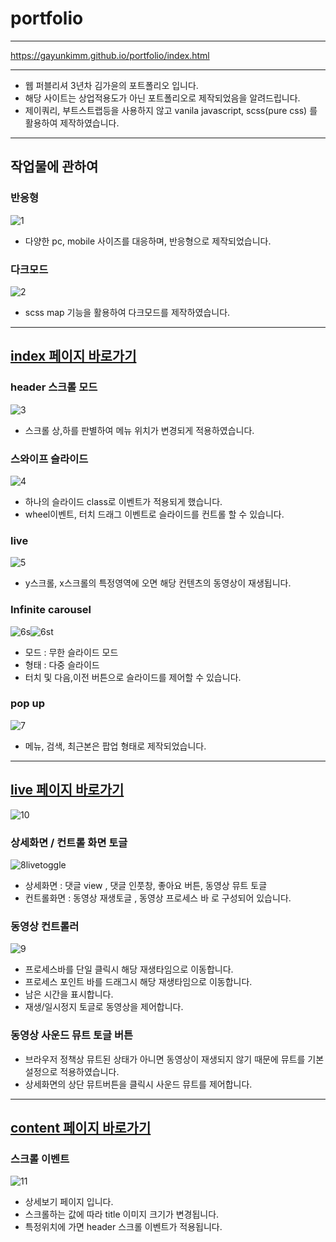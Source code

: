 # portfolio

---

https://gayunkimm.github.io/portfolio/index.html

---

- 웹 퍼블리셔 3년차 김가윤의 포트폴리오 입니다.
- 해당 사이트는 상업적용도가 아닌 포트폴리오로 제작되었음을 알려드립니다.
- 제이쿼리, 부트스트랩등을 사용하지 않고 vanila javascript, scss(pure css) 를 활용하여 제작하였습니다.

---

## 작업물에 관하여

### 반응형

![1](https://user-images.githubusercontent.com/93551008/160962488-d91e8575-75b8-4d05-999f-20be2482dc69.gif)

- 다양한 pc, mobile 사이즈를 대응하며, 반응형으로 제작되었습니다.


### 다크모드

![2](https://user-images.githubusercontent.com/93551008/160962500-f143df31-73bf-40ac-91ba-6912851484e0.gif)

- scss map 기능을 활용하여 다크모드를 제작하였습니다.


---


## [index 페이지 바로가기](https://gayunkimm.github.io/portfolio/index.html)


### header 스크롤 모드

![3](https://user-images.githubusercontent.com/93551008/160962665-c7fc1c20-f2b5-4890-b959-270f57f674d1.gif)

- 스크롤 상,하를 판별하여 메뉴 위치가 변경되게 적용하였습니다.


### 스와이프 슬라이드

![4](https://user-images.githubusercontent.com/93551008/160962721-73cbe0b8-b4e3-466f-8c43-8db80f21fece.gif)

- 하나의 슬라이드 class로 이벤트가 적용되게 했습니다.
- wheel이벤트, 터치 드래그 이벤트로 슬라이드를 컨트롤 할 수 있습니다.


### live

![5](https://user-images.githubusercontent.com/93551008/160963008-30bb7e91-0ec9-4ea8-9686-47b5e79808c9.gif)

- y스크롤, x스크롤의 특정영역에 오면 해당 컨텐츠의 동영상이 재생됩니다.


### Infinite carousel

![6s](https://user-images.githubusercontent.com/93551008/160963087-70a28af0-d7ad-45c7-8db6-cf555556b706.gif)![6st](https://user-images.githubusercontent.com/93551008/160963073-e54ba718-34c4-4f5a-b3ef-30fac9aee052.gif)
- 모드 : 무한 슬라이드 모드
- 형태 : 다중 슬라이드
- 터치 및 다음,이전 버튼으로 슬라이드를 제어할 수 있습니다.


### pop up

![7](https://user-images.githubusercontent.com/93551008/160963152-dac40f3a-42dc-45d9-bde5-b9e8108daf61.gif)
- 메뉴, 검색, 최근본은 팝업 형태로 제작되었습니다.


---


## [live 페이지 바로가기](https://gayunkimm.github.io/portfolio/live-view.html)

![10](https://user-images.githubusercontent.com/93551008/160963268-972737e3-bad7-40f0-bccd-b70a68d85e83.gif)

### 상세화면 / 컨트롤 화면 토글

![8livetoggle](https://user-images.githubusercontent.com/93551008/160963156-bce33b5d-d57d-4284-880e-3999637bb68a.gif)

- 상세화면 : 댓글 view , 댓글 인풋창, 좋아요 버튼, 동영상 뮤트 토글 
- 컨트롤화면 : 동영상 재생토글 , 동영상 프로세스 바 
로 구성되어 있습니다.

### 동영상 컨트롤러

![9](https://user-images.githubusercontent.com/93551008/160963218-628b810b-d081-48d1-b027-01961e88535a.gif)
- 프로세스바를 단일 클릭시 해당 재생타임으로 이동합니다.
- 프로세스 포인트 바를 드래그시 해당 재생타임으로 이동합니다.
- 남은 시간을 표시합니다.
- 재생/일시정지 토글로 동영상을 제어합니다.


### 동영상 사운드 뮤트 토글 버튼

- 브라우저 정책상 뮤트된 상태가 아니면 동영상이 재생되지 않기 때문에 뮤트를 기본설정으로 적용하였습니다.
- 상세화면의 상단 뮤트버튼을 클릭시 사운드 뮤트를 제어합니다.
 
 
---


## [content 페이지 바로가기](https://gayunkimm.github.io/portfolio/detail-view.html)


### 스크롤 이벤트

![11](https://user-images.githubusercontent.com/93551008/160963366-92a9c8b9-eea8-445d-8f65-c0e8c3da29c5.gif)


- 상세보기 페이지 입니다.
- 스크롤하는 값에 따라 title 이미지 크기가 변경됩니다.
- 특정위치에 가면 header 스크롤 이벤트가 적용됩니다.





